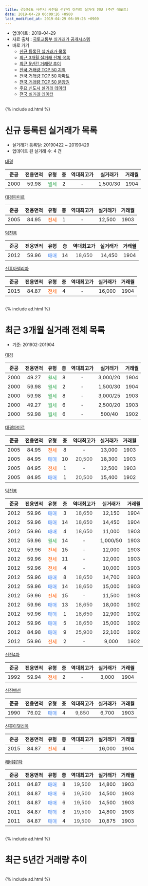 ```yaml
---
title: 경상남도 사천시 사천읍 선인리 아파트 실거래 정보 (주간 레포트)
date: 2019-04-29 06:09:26 +0900
last_modified_at: 2019-04-29 06:09:26 +0900
---
```


* 업데이트 : 2019-04-29
* 자료 출처 : [국토교통부 실거래가 공개시스템](http://rt.molit.go.kr)
* 바로 가기
    * [신규 등록된 실거래가 목록](#신규-등록된-실거래가-목록)
    * [최근 3개월 실거래 전체 목록](#최근-3개월-실거래-전체-목록)
    * [최근 5년간 거래량 추이](#최근-5년간-거래량-추이)
    * [전국 거래량 TOP 50 지역](https://inasie.github.io/apt-trade-info/최근-3개월-전국에서-가장-거래가-많이-발생한-지역)
    * [전국 거래량 TOP 50 아파트](https://inasie.github.io/apt-trade-info/최근-3개월-전국에서-가장-거래가-많이-발생한-아파트)
    * [전국 거래량 TOP 50 분양권](https://inasie.github.io/apt-trade-info/최근-3개월-전국에서-가장-거래가-많이-발생한-분양권)
    * [주요 신도시 실거래 데이터](https://inasie.github.io/apt-trade-info/주요-신도시)
    * [전국 실거래 데이터](https://inasie.github.io/apt-trade-info/전국)
<br>
{% include ad.html %}
<br>

# 신규 등록된 실거래가 목록
* 실거래가 등록일: 20190422 ~ 20190429
* 업데이트 된 실거래 수: 4 건


[대경](https://search.naver.com/search.naver?query=%EA%B2%BD%EC%83%81%EB%82%A8%EB%8F%84+%EC%82%AC%EC%B2%9C%EC%8B%9C+%EC%82%AC%EC%B2%9C%EC%9D%8D+%EC%84%A0%EC%9D%B8%EB%A6%AC+%EB%8C%80%EA%B2%BD)

|준공|전용면적|유형|층|역대최고가|실거래가|거래월|
|:---:|:---:|:---:|:---:|:---:|:---:|:---:|
|2000|59.98|<span style="color:#34a853">월세</span>|2|<span style="color:#444444">-</span>|1,500/30|1904|

[대경파미르](https://search.naver.com/search.naver?query=%EA%B2%BD%EC%83%81%EB%82%A8%EB%8F%84+%EC%82%AC%EC%B2%9C%EC%8B%9C+%EC%82%AC%EC%B2%9C%EC%9D%8D+%EC%84%A0%EC%9D%B8%EB%A6%AC+%EB%8C%80%EA%B2%BD%ED%8C%8C%EB%AF%B8%EB%A5%B4)

|준공|전용면적|유형|층|역대최고가|실거래가|거래월|
|:---:|:---:|:---:|:---:|:---:|:---:|:---:|
|2005|84.95|<span style="color:#ff5a00">전세</span>|1|<span style="color:#444444">-</span>|12,500|1903|

[덕진봄](https://search.naver.com/search.naver?query=%EA%B2%BD%EC%83%81%EB%82%A8%EB%8F%84+%EC%82%AC%EC%B2%9C%EC%8B%9C+%EC%82%AC%EC%B2%9C%EC%9D%8D+%EC%84%A0%EC%9D%B8%EB%A6%AC+%EB%8D%95%EC%A7%84%EB%B4%84)

|준공|전용면적|유형|층|역대최고가|실거래가|거래월|
|:---:|:---:|:---:|:---:|:---:|:---:|:---:|
|2012|59.96|<span style="color:#4285f3">매매</span>|14|<span style="color:#444444">18,650</span>|14,450|1904|

[신흥아델리아](https://search.naver.com/search.naver?query=%EA%B2%BD%EC%83%81%EB%82%A8%EB%8F%84+%EC%82%AC%EC%B2%9C%EC%8B%9C+%EC%82%AC%EC%B2%9C%EC%9D%8D+%EC%84%A0%EC%9D%B8%EB%A6%AC+%EC%8B%A0%ED%9D%A5%EC%95%84%EB%8D%B8%EB%A6%AC%EC%95%84)

|준공|전용면적|유형|층|역대최고가|실거래가|거래월|
|:---:|:---:|:---:|:---:|:---:|:---:|:---:|
|2015|84.87|<span style="color:#ff5a00">전세</span>|4|<span style="color:#444444">-</span>|16,000|1904|


<br>
{% include ad.html %}
<br>

# 최근 3개월 실거래 전체 목록
* 기준: 201902-201904


[대경](https://search.naver.com/search.naver?query=%EA%B2%BD%EC%83%81%EB%82%A8%EB%8F%84+%EC%82%AC%EC%B2%9C%EC%8B%9C+%EC%82%AC%EC%B2%9C%EC%9D%8D+%EC%84%A0%EC%9D%B8%EB%A6%AC+%EB%8C%80%EA%B2%BD)

|준공|전용면적|유형|층|역대최고가|실거래가|거래월|
|:---:|:---:|:---:|:---:|:---:|:---:|:---:|
|2000|49.27|<span style="color:#34a853">월세</span>|8|<span style="color:#444444">-</span>|3,000/20|1904|
|2000|59.98|<span style="color:#34a853">월세</span>|2|<span style="color:#444444">-</span>|1,500/30|1904|
|2000|59.98|<span style="color:#34a853">월세</span>|8|<span style="color:#444444">-</span>|3,000/25|1903|
|2000|49.27|<span style="color:#34a853">월세</span>|6|<span style="color:#444444">-</span>|2,500/20|1903|
|2000|59.98|<span style="color:#34a853">월세</span>|6|<span style="color:#444444">-</span>|500/40|1902|

[대경파미르](https://search.naver.com/search.naver?query=%EA%B2%BD%EC%83%81%EB%82%A8%EB%8F%84+%EC%82%AC%EC%B2%9C%EC%8B%9C+%EC%82%AC%EC%B2%9C%EC%9D%8D+%EC%84%A0%EC%9D%B8%EB%A6%AC+%EB%8C%80%EA%B2%BD%ED%8C%8C%EB%AF%B8%EB%A5%B4)

|준공|전용면적|유형|층|역대최고가|실거래가|거래월|
|:---:|:---:|:---:|:---:|:---:|:---:|:---:|
|2005|84.95|<span style="color:#ff5a00">전세</span>|8|<span style="color:#444444">-</span>|13,000|1903|
|2005|84.95|<span style="color:#4285f3">매매</span>|10|<span style="color:#444444">20,500</span>|18,300|1903|
|2005|84.95|<span style="color:#ff5a00">전세</span>|1|<span style="color:#444444">-</span>|12,500|1903|
|2005|84.95|<span style="color:#4285f3">매매</span>|1|<span style="color:#444444">20,500</span>|15,400|1902|

[덕진봄](https://search.naver.com/search.naver?query=%EA%B2%BD%EC%83%81%EB%82%A8%EB%8F%84+%EC%82%AC%EC%B2%9C%EC%8B%9C+%EC%82%AC%EC%B2%9C%EC%9D%8D+%EC%84%A0%EC%9D%B8%EB%A6%AC+%EB%8D%95%EC%A7%84%EB%B4%84)

|준공|전용면적|유형|층|역대최고가|실거래가|거래월|
|:---:|:---:|:---:|:---:|:---:|:---:|:---:|
|2012|59.96|<span style="color:#4285f3">매매</span>|3|<span style="color:#444444">18,650</span>|12,150|1904|
|2012|59.96|<span style="color:#4285f3">매매</span>|14|<span style="color:#444444">18,650</span>|14,450|1904|
|2012|59.96|<span style="color:#4285f3">매매</span>|4|<span style="color:#444444">18,650</span>|11,000|1903|
|2012|59.96|<span style="color:#34a853">월세</span>|14|<span style="color:#444444">-</span>|1,000/50|1903|
|2012|59.96|<span style="color:#ff5a00">전세</span>|15|<span style="color:#444444">-</span>|12,000|1903|
|2012|59.96|<span style="color:#ff5a00">전세</span>|11|<span style="color:#444444">-</span>|12,000|1903|
|2012|59.96|<span style="color:#ff5a00">전세</span>|4|<span style="color:#444444">-</span>|10,000|1903|
|2012|59.96|<span style="color:#4285f3">매매</span>|8|<span style="color:#444444">18,650</span>|14,700|1903|
|2012|59.96|<span style="color:#4285f3">매매</span>|14|<span style="color:#444444">18,650</span>|15,000|1903|
|2012|59.96|<span style="color:#ff5a00">전세</span>|15|<span style="color:#444444">-</span>|11,500|1903|
|2012|59.96|<span style="color:#4285f3">매매</span>|13|<span style="color:#444444">18,650</span>|18,000|1902|
|2012|59.96|<span style="color:#4285f3">매매</span>|1|<span style="color:#444444">18,650</span>|12,900|1902|
|2012|59.96|<span style="color:#4285f3">매매</span>|5|<span style="color:#444444">18,650</span>|15,000|1902|
|2012|84.98|<span style="color:#4285f3">매매</span>|9|<span style="color:#444444">25,900</span>|22,100|1902|
|2012|59.96|<span style="color:#ff5a00">전세</span>|2|<span style="color:#444444">-</span>|9,000|1902|

[신진4차](https://search.naver.com/search.naver?query=%EA%B2%BD%EC%83%81%EB%82%A8%EB%8F%84+%EC%82%AC%EC%B2%9C%EC%8B%9C+%EC%82%AC%EC%B2%9C%EC%9D%8D+%EC%84%A0%EC%9D%B8%EB%A6%AC+%EC%8B%A0%EC%A7%844%EC%B0%A8)

|준공|전용면적|유형|층|역대최고가|실거래가|거래월|
|:---:|:---:|:---:|:---:|:---:|:---:|:---:|
|1992|59.94|<span style="color:#ff5a00">전세</span>|2|<span style="color:#444444">-</span>|3,000|1904|

[신진맨션](https://search.naver.com/search.naver?query=%EA%B2%BD%EC%83%81%EB%82%A8%EB%8F%84+%EC%82%AC%EC%B2%9C%EC%8B%9C+%EC%82%AC%EC%B2%9C%EC%9D%8D+%EC%84%A0%EC%9D%B8%EB%A6%AC+%EC%8B%A0%EC%A7%84%EB%A7%A8%EC%85%98)

|준공|전용면적|유형|층|역대최고가|실거래가|거래월|
|:---:|:---:|:---:|:---:|:---:|:---:|:---:|
|1990|76.02|<span style="color:#4285f3">매매</span>|4|<span style="color:#444444">9,850</span>|6,700|1903|

[신흥아델리아](https://search.naver.com/search.naver?query=%EA%B2%BD%EC%83%81%EB%82%A8%EB%8F%84+%EC%82%AC%EC%B2%9C%EC%8B%9C+%EC%82%AC%EC%B2%9C%EC%9D%8D+%EC%84%A0%EC%9D%B8%EB%A6%AC+%EC%8B%A0%ED%9D%A5%EC%95%84%EB%8D%B8%EB%A6%AC%EC%95%84)

|준공|전용면적|유형|층|역대최고가|실거래가|거래월|
|:---:|:---:|:---:|:---:|:---:|:---:|:---:|
|2015|84.87|<span style="color:#ff5a00">전세</span>|4|<span style="color:#444444">-</span>|16,000|1904|

[해비취1차](https://search.naver.com/search.naver?query=%EA%B2%BD%EC%83%81%EB%82%A8%EB%8F%84+%EC%82%AC%EC%B2%9C%EC%8B%9C+%EC%82%AC%EC%B2%9C%EC%9D%8D+%EC%84%A0%EC%9D%B8%EB%A6%AC+%ED%95%B4%EB%B9%84%EC%B7%A81%EC%B0%A8)

|준공|전용면적|유형|층|역대최고가|실거래가|거래월|
|:---:|:---:|:---:|:---:|:---:|:---:|:---:|
|2011|84.87|<span style="color:#4285f3">매매</span>|8|<span style="color:#444444">19,500</span>|14,800|1903|
|2011|84.87|<span style="color:#4285f3">매매</span>|6|<span style="color:#444444">19,500</span>|14,500|1903|
|2011|84.87|<span style="color:#4285f3">매매</span>|6|<span style="color:#444444">19,500</span>|14,500|1903|
|2011|84.87|<span style="color:#4285f3">매매</span>|8|<span style="color:#444444">19,500</span>|14,800|1903|
|2011|84.87|<span style="color:#4285f3">매매</span>|4|<span style="color:#444444">19,500</span>|10,875|1903|


<br>
{% include ad.html %}
<br>

# 최근 5년간 거래량 추이


<div style="width:100%;">
    <canvas id="deal_progress" height="200"></canvas>
</div>

<script>
new Chart(document.getElementById("deal_progress"), {
    type: 'line',
    data: {
        labels: ['201404','201405','201406','201407','201408','201409','201410','201411','201412','201501','201502','201503','201504','201505','201506','201507','201508','201509','201510','201511','201512','201601','201602','201603','201604','201605','201606','201607','201608','201609','201610','201611','201612','201701','201702','201703','201704','201705','201706','201707','201708','201709','201710','201711','201712','201801','201802','201803','201804','201805','201806','201807','201808','201809','201810','201811','201812','201901','201902','201903','201904'],
        datasets: [{
            label: '매매',
            pointRadius: 1,
            data: [9, 4, 2, 11, 9, 9, 8, 8, 14, 13, 4, 7, 6, 8, 7, 6, 3, 7, 9, 12, 8, 7, 12, 16, 13, 12, 9, 9, 12, 5, 7, 7, 9, 5, 13, 15, 11, 8, 6, 5, 7, 10, 6, 7, 7, 6, 7, 11, 3, 1, 1, 5, 8, 2, 8, 5, 3, 7, 5, 10, 2],
            borderColor: "rgba(255, 201, 14, 1)",
            backgroundColor: "rgba(255, 201, 14, 0.5)",
            fill: false,
            lineTension: 0
        },{
            label: '전월세',
            pointRadius: 1,
            data: [8, 6, 4, 4, 4, 7, 8, 7, 13, 9, 12, 75, 6, 5, 8, 7, 5, 6, 4, 8, 4, 18, 2, 6, 10, 9, 9, 6, 9, 6, 6, 4, 7, 5, 10, 17, 12, 4, 12, 4, 4, 1, 6, 6, 2, 12, 11, 9, 9, 6, 3, 8, 6, 3, 9, 5, 5, 6, 2, 9, 4],
            borderColor: "rgba(0, 141, 185, 1)",
            backgroundColor: "rgba(0, 141, 185, 0.5)",
            fill: false,
            lineTension: 0
        }
        ]
    },
    options: {
        responsive: true,
        title: {
            display: false
        },
        tooltips: {
            mode: 'index',
            intersect: false
        },
        hover: {
            mode: 'nearest',
            intersect: true
        },
        scales: {
            xAxes: [{
                display: true,
                scaleLabel: {
                    display: true,
                    labelString: '년/월'
                }
            }],
            yAxes: [{
                display: true,
                ticks: {
                    suggestedMin: 0,
                },
                scaleLabel: {
                    display: true,
                    labelString: '실거래 수'
                }
            }]
        }
    }
});

</script>


<br>
{% include ad.html %}
<br>

